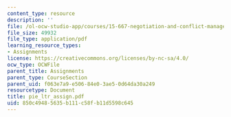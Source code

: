 ```yaml
---
content_type: resource
description: ''
file: /ol-ocw-studio-app/courses/15-667-negotiation-and-conflict-management-spring-2001/850c49485635b111c58fb11d5598c645_pie_ltr_assign.pdf
file_size: 49932
file_type: application/pdf
learning_resource_types:
- Assignments
license: https://creativecommons.org/licenses/by-nc-sa/4.0/
ocw_type: OCWFile
parent_title: Assignments
parent_type: CourseSection
parent_uid: f063e7a9-e506-84e0-3ae5-0d64da30a249
resourcetype: Document
title: pie_ltr_assign.pdf
uid: 850c4948-5635-b111-c58f-b11d5598c645
---
```

